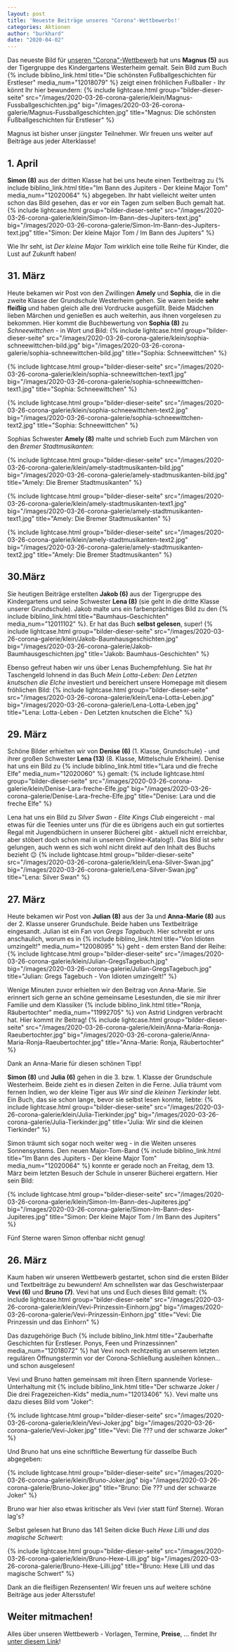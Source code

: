 ```yaml
---
layout: post
title: 'Neueste Beiträge unseres "Corona"-Wettbewerbs!'
categories: Aktionen
author: "burkhard"
date: "2020-04-02"
---
```

Das neueste Bild für [unseren "Corona"-Wettbewerb](/corona-wettbewerb/) hat uns **Magnus (5)** aus der Tigergruppe des Kindergartens Westerheim gemalt. Sein Bild zum Buch {% include biblino_link.html title="Die schönsten Fußballgeschichten für Erstleser" media_num="12018079" %} zeigt einen fröhlichen Fußballer - Ihr könnt Ihr hier bewundern:
{% include lightcase.html group="bilder-dieser-seite"
      src="/images/2020-03-26-corona-galerie/klein/Magnus-Fussballgeschichten.jpg" 
      big="/images/2020-03-26-corona-galerie/Magnus-Fussballgeschichten.jpg" 
      title="Magnus: Die schönsten Fußballgeschichten für Erstleser" %}

Magnus ist bisher unser jüngster Teilnehmer. Wir freuen uns weiter auf Beiträge aus jeder Alterklasse!

## 1. April

**Simon (8)** aus der dritten Klasse hat bei uns heute einen Textbeitrag zu {% include biblino_link.html title="Im Bann des Jupiters - Der kleine Major Tom" media_num="12020064" %} abgegeben. Ihr habt vielleicht weiter unten schon das Bild gesehen, das er vor ein Tagen zum selben Buch gemalt hat.
{% include lightcase.html group="bilder-dieser-seite"
      src="/images/2020-03-26-corona-galerie/klein/Simon-Im-Bann-des-Jupiters-text.jpg" 
      big="/images/2020-03-26-corona-galerie/Simon-Im-Bann-des-Jupiters-text.jpg" 
      title="Simon: Der kleine Major Tom / Im Bann des Jupiters" %}

Wie Ihr seht, ist *Der kleine Major Tom* wirklich eine tolle Reihe für Kinder, die Lust auf Zukunft haben!

## 31. März

Heute bekamen wir Post von den Zwillingen **Amely** und **Sophia**, die in die zweite Klasse der Grundschule Westerheim gehen. Sie waren beide **sehr fleißig** und haben gleich alle drei Vordrucke ausgefüllt. 
Beide Mädchen lieben Märchen und genießen es auch weiterhin, aus ihnen vorgelesen zu bekommen. Hier kommt die Buchbewertung von **Sophia (8)** zu *Schneewittchen* - in Wort und Bild:
{% include lightcase.html group="bilder-dieser-seite"
      src="/images/2020-03-26-corona-galerie/klein/sophia-schneewittchen-bild.jpg" 
      big="/images/2020-03-26-corona-galerie/sophia-schneewittchen-bild.jpg" 
      title="Sophia: Schneewittchen" %}

{% include lightcase.html group="bilder-dieser-seite"
      src="/images/2020-03-26-corona-galerie/klein/sophia-schneewittchen-text1.jpg" 
      big="/images/2020-03-26-corona-galerie/sophia-schneewittchen-text1.jpg" 
      title="Sophia: Schneewittchen" %}

{% include lightcase.html group="bilder-dieser-seite"
      src="/images/2020-03-26-corona-galerie/klein/sophia-schneewittchen-text2.jpg" 
      big="/images/2020-03-26-corona-galerie/sophia-schneewittchen-text2.jpg" 
      title="Sophia: Schneewittchen" %}

Sophias Schwester **Amely (8)** malte und schrieb Euch zum Märchen von den *Bremer Stadtmusikanten*:

{% include lightcase.html group="bilder-dieser-seite"
      src="/images/2020-03-26-corona-galerie/klein/amely-stadtmusikanten-bild.jpg" 
      big="/images/2020-03-26-corona-galerie/amely-stadtmusikanten-bild.jpg" 
      title="Amely: Die Bremer Stadtmusikanten" %}

{% include lightcase.html group="bilder-dieser-seite"
      src="/images/2020-03-26-corona-galerie/klein/amely-stadtmusikanten-text1.jpg" 
      big="/images/2020-03-26-corona-galerie/amely-stadtmusikanten-text1.jpg" 
      title="Amely: Die Bremer Stadtmusikanten" %}

{% include lightcase.html group="bilder-dieser-seite"
      src="/images/2020-03-26-corona-galerie/klein/amely-stadtmusikanten-text2.jpg" 
      big="/images/2020-03-26-corona-galerie/amely-stadtmusikanten-text2.jpg" 
      title="Amely: Die Bremer Stadtmusikanten" %}

## 30.März

Sie heutigen Beiträge erstellten **Jakob (6)** aus der Tigergruppe des Kindergartens und seine Schwester **Lena (8)** (sie geht in die dritte Klasse unserer Grundschule). Jakob malte uns ein farbenprächtiges Bild zu den {% include biblino_link.html title="Baumhaus-Geschichten" media_num="12011102" %}. Er hat das Buch **selbst gelesen**, super!
{% include lightcase.html group="bilder-dieser-seite"
      src="/images/2020-03-26-corona-galerie/klein/Jakob-Baumhausgeschichten.jpg" 
      big="/images/2020-03-26-corona-galerie/Jakob-Baumhausgeschichten.jpg" 
      title="Jakob: Baumhaus-Geschichten" %}

Ebenso gefreut haben wir uns über Lenas Buchempfehlung. Sie hat ihr Taschengeld lohnend in das Buch *Mein Lotta-Leben: Den Letzten knutschen die Elche* investiert und bereichert unsere Homepage mit diesem fröhlichen Bild:
{% include lightcase.html group="bilder-dieser-seite"
      src="/images/2020-03-26-corona-galerie/klein/Lena-Lotta-Leben.jpg" 
      big="/images/2020-03-26-corona-galerie/Lena-Lotta-Leben.jpg" 
      title="Lena: Lotta-Leben - Den Letzten knutschen die Elche" %}

## 29. März

Schöne Bilder erhielten wir von **Denise (6)** (1. Klasse, Grundschule) - und ihrer großen Schwester **Lena (13)** (8. Klasse, Mittelschule Erkheim).
Denise hat uns ein Bild zu {% include biblino_link.html title="Lara und die freche Elfe" media_num="12020060" %} gemalt:
{% include lightcase.html group="bilder-dieser-seite"
      src="/images/2020-03-26-corona-galerie/klein/Denise-Lara-freche-Elfe.jpg" 
      big="/images/2020-03-26-corona-galerie/Denise-Lara-freche-Elfe.jpg" 
      title="Denise: Lara und die freche Elfe" %}

Lena hat uns ein Bild zu *Silver Swan - Elite Kings Club* eingereicht - mal etwas für die Teenies unter uns (für die es übrigens auch ein gut sortiertes Regal mit Jugendbüchern in unserer Bücherei gibt - aktuell nicht erreichbar, aber stöbert doch schon mal in unserem Online-Katalog!). Das Bild ist sehr gelungen, auch wenn es sich wohl nicht direkt auf den Inhalt des Buchs bezieht 😉
{% include lightcase.html group="bilder-dieser-seite"
      src="/images/2020-03-26-corona-galerie/klein/Lena-Silver-Swan.jpg" 
      big="/images/2020-03-26-corona-galerie/Lena-Silver-Swan.jpg" 
      title="Lena: Silver Swan" %}

## 27. März

Heute bekamen wir Post von **Julian (8)** aus der 3a und **Anna-Marie (8)** aus der 2. Klasse unserer Grundschule. Beide haben uns Textbeiträge eingesandt.
Julian ist ein Fan von *Gregs Tagebuch*. Hier schreibt er uns anschaulich, worum es in {% include biblino_link.html title="Von Idioten umzingelt!" media_num="12008095" %} geht - dem ersten Band der Reihe:
{% include lightcase.html group="bilder-dieser-seite"
      src="/images/2020-03-26-corona-galerie/klein/Julian-GregsTagebuch.jpg" 
      big="/images/2020-03-26-corona-galerie/Julian-GregsTagebuch.jpg" 
      title="Julian: Gregs Tagebuch - Von Idioten umzingelt!" %}

Wenige Minuten zuvor erhielten wir den Beitrag von Anna-Marie. Sie erinnert sich gerne an schöne gemeinsame Lesestunden, die sie mir ihrer Familie und dem Klassiker {% include biblino_link.html title="Ronja, Räubertochter" media_num="11992705" %} von Astrid Lindgren verbracht hat. Hier kommt ihr Beitrag!
{% include lightcase.html group="bilder-dieser-seite"
      src="/images/2020-03-26-corona-galerie/klein/Anna-Maria-Ronja-Raeubertochter.jpg" 
      big="/images/2020-03-26-corona-galerie/Anna-Maria-Ronja-Raeubertochter.jpg" 
      title="Anna-Marie: Ronja, Räubertochter" %}

Dank an Anna-Marie für diesen schönen Tipp!

**Simon (8)** und **Julia (6)** gehen in die 3. bzw. 1. Klasse der Grundschule Westerheim. Beide zieht es in diesen Zeiten in die Ferne.
Julia träumt vom fernen Indien, wo der kleine Tiger aus *Wir sind die kleinen Tierkinder* lebt. Ein Buch, das sie schon lange, bevor sie selbst lesen konnte, liebte:
{% include lightcase.html group="bilder-dieser-seite"
      src="/images/2020-03-26-corona-galerie/klein/Julia-Tierkinder.jpg" 
      big="/images/2020-03-26-corona-galerie/Julia-Tierkinder.jpg" 
      title="Julia: Wir sind die kleinen Tierkinder" %}

Simon träumt sich sogar noch weiter weg - in die Weiten unseres Sonnensystems. Den neuen Major-Tom-Band {% include biblino_link.html title="Im Bann des Jupiters - Der kleine Major Tom" media_num="12020064" %} konnte er gerade noch an Freitag, dem 13. März beim letzten Besuch der Schule in unserer Bücherei ergattern. Hier sein Bild:

{% include lightcase.html group="bilder-dieser-seite"
      src="/images/2020-03-26-corona-galerie/klein/Simon-Im-Bann-des-Jupiteres.jpg" 
      big="/images/2020-03-26-corona-galerie/Simon-Im-Bann-des-Jupiteres.jpg" 
      title="Simon: Der kleine Major Tom / Im Bann des Jupiters" %}

Fünf Sterne waren Simon offenbar nicht genug!

## 26. März

Kaum haben wir unseren Wettbewerb gestartet, schon sind die ersten Bilder und Textbeiträge zu bewundern! Am schnellsten war das Geschwisterpaar **Vevi (6)** und **Bruno (7)**. Vevi hat uns und Euch dieses Bild gemalt:
{% include lightcase.html group="bilder-dieser-seite"
      src="/images/2020-03-26-corona-galerie/klein/Vevi-Prinzessin-Einhorn.jpg" 
      big="/images/2020-03-26-corona-galerie/Vevi-Prinzessin-Einhorn.jpg" 
      title="Vevi: Die Prinzessin und das Einhorn" %}

Das dazugehörige Buch {% include biblino_link.html title="Zauberhafte Geschichten für Erstleser. Ponys, Feen und Prinzessinnen" media_num="12018072" %} hat Vevi noch rechtzeitig an unserem letzten regulären Öffnungstermin vor der Corona-Schließung ausleihen können... und schon ausgelesen!

Vevi und Bruno hatten gemeinsam mit ihren Eltern spannende Vorlese-Unterhaltung mit {% include biblino_link.html title="Der schwarze Joker / Die drei Fragezeichen-Kids" media_num="12013406" %}. Vevi malte uns dazu dieses Bild vom "Joker":

{% include lightcase.html group="bilder-dieser-seite"
      src="/images/2020-03-26-corona-galerie/klein/Vevi-Joker.jpg" 
      big="/images/2020-03-26-corona-galerie/Vevi-Joker.jpg" 
      title="Vevi: Die ??? und der schwarze Joker" %}

Und Bruno hat uns eine schriftliche Bewertung für dasselbe Buch abgegeben:

{% include lightcase.html group="bilder-dieser-seite"
      src="/images/2020-03-26-corona-galerie/klein/Bruno-Joker.jpg" 
      big="/images/2020-03-26-corona-galerie/Bruno-Joker.jpg" 
      title="Bruno: Die ??? und der schwarze Joker" %}

Bruno war hier also etwas kritischer als Vevi (vier statt fünf Sterne). Woran lag's?

Selbst gelesen hat Bruno das 141 Seiten dicke Buch *Hexe Lilli und das magische Schwert*:

{% include lightcase.html group="bilder-dieser-seite"
      src="/images/2020-03-26-corona-galerie/klein/Bruno-Hexe-Lilli.jpg" 
      big="/images/2020-03-26-corona-galerie/Bruno-Hexe-Lilli.jpg" 
      title="Bruno: Hexe Lilli und das magische Schwert" %}
      
Dank an die fleißigen Rezensenten! Wir freuen uns auf weitere schöne Beiträge aus jeder Altersstufe!

## Weiter mitmachen!

Alles über unseren Wettbewerb - Vorlagen, Termine, **Preise**, ... findet Ihr [unter diesem Link](/corona-wettbewerb/)!

